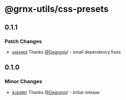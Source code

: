# @grnx-utils/css-presets

## 0.1.1

### Patch Changes

- [`e464469`](https://github.com/Gearonix/grnx-utils/commit/e464469aef29a85cfdc8835240b6d54229399fce) Thanks [@Gearonix](https://github.com/Gearonix)! - small dependency fixes

## 0.1.0

### Minor Changes

- [`9c6d00f`](https://github.com/Gearonix/grnx-utils/commit/9c6d00f7ab51104d7c7c243f77527474dd2d9804) Thanks [@Gearonix](https://github.com/Gearonix)! - Initial release
